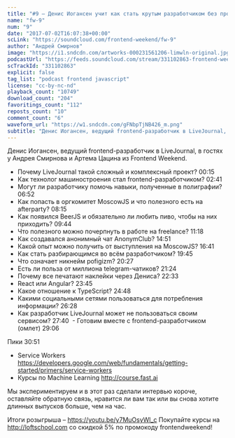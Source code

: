 ```yaml
---
title: "#9 – Денис Иогансен учит как стать крутым разработчиком без профильного образования"
name: "fw-9"
num: "9"
date: "2017-07-02T16:07:38+00:00"
scLink: "https://soundcloud.com/frontend-weekend/fw-9"
author: "Андрей Смирнов"
image: "https://i1.sndcdn.com/artworks-000231561206-limwln-original.jpg"
podcastUrl: "https://feeds.soundcloud.com/stream/331102863-frontend-weekend-fw-9.m4a"
scTrackId: "331102863"
explicit: false
tag_list: "podcast frontend javascript"
license: "cc-by-nc-nd"
playback_count: "10749"
download_count: "204"
favoritings_count: "112"
reposts_count: "10"
comment_count: "6"
waveform_url: "https://w1.sndcdn.com/gFNbpTjNB426_m.png"
subtitle: "Денис Иогансен, ведущий frontend-разработчик в LiveJournal, в гостях у Андрея Смирнова и Артема Цацина из Frontend Weekend."
---
```


Денис Иогансен, ведущий frontend-разработчик в LiveJournal, в гостях у Андрея Смирнова и Артема Цацина из Frontend Weekend.

- Почему LiveJournal такой сложный и комплексный проект? <timecode sec="15">00:15</timecode>
- Как технолог машиностроения стал frontend-разработчиком? <timecode sec="161">02:41</timecode>
- Могут ли разработчику помочь навыки, полученные в полиграфии? <timecode sec="412">06:52</timecode>
- Как попасть в оргкомитет MoscowJS и что полезного есть на afterparty? <timecode sec="495">08:15</timecode>
- Как появился BeerJS и обязательно ли любить пиво, чтобы на них приходить? <timecode sec="584">09:44</timecode>
- Что полезного можно почерпнуть в работе на freelance? <timecode sec="678">11:18</timecode>
- Как создавался анонимный чат AnonymClub? <timecode sec="891">14:51</timecode>
- Какой опыт можно получить от выступления на MoscowJS? <timecode sec="1001">16:41</timecode>
- Как стать разбирающимся во всём разработчиком? <timecode sec="1185">19:45</timecode>
- Что означает никнейм pofigizm? <timecode sec="1227">20:27</timecode>
- Есть ли польза от миллиона telegram-чатиков? <timecode sec="1284">21:24</timecode>
- Почему все печатают наклейки через Дениса? <timecode sec="1353">22:33</timecode>
- React или Angular? <timecode sec="1425">23:45</timecode>
- Какое отношение к TypeScript? <timecode sec="1488">24:48</timecode>
- Какими социальными сетями пользоваться для потребления информации? <timecode sec="1588">26:28</timecode>
- Как разработчик LiveJournal может не пользоваться своим сервисом? <timecode sec="1660">27:40</timecode>
   - Готовим вместе с frontend-разработчиком (омлет) <timecode sec="1746">29:06</timecode>

Пики <timecode sec="1851">30:51</timecode>

- Service Workers https://developers.google.com/web/fundamentals/getting-started/primers/service-workers
- Курсы по Machine Learning http://course.fast.ai

Мы экспериментируем и в этот раз сделали интервью короче, оставляйте обратную связь, нравится ли вам так или вы снова хотите длинных выпусков больше, чем на час.

Итоги розыгрыша – https://youtu.be/y7MuOsyWl_c
Покупайте курсы на http://loftschool.com со скидкой 5% по промокоду frontendweekend!
